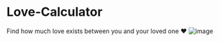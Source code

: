 # Love-Calculator
Find how much love exists between you and your loved one ❤️
![image](https://user-images.githubusercontent.com/96369223/187171211-87d2b758-8fb0-48b0-83db-022f10334e2b.png)
